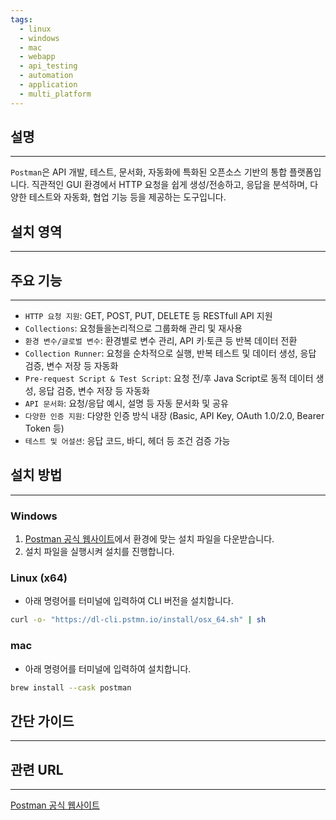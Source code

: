 ```yaml
---
tags:
  - linux
  - windows
  - mac
  - webapp
  - api_testing
  - automation
  - application
  - multi_platform
---
```

## 설명
---
`Postman`은 API 개발, 테스트, 문서화, 자동화에 특화된 오픈소스 기반의 통합 플랫폼입니다. 직관적인 GUI 환경에서 HTTP 요청을 쉽게 생성/전송하고, 응답을 분석하며, 다양한 테스트와 자동화, 협업 기능 등을 제공하는 도구입니다.

## 설치 영역
---


## 주요 기능
---
- `HTTP 요청 지원`: GET, POST, PUT, DELETE 등 RESTfull API 지원
- `Collections`: 요청들을논리적으로 그룹화해 관리 및 재사용
- `환경 변수/글로벌 변수`: 환경별로 변수 관리, API 키·토큰 등 반복 데이터 전환
- `Collection Runner`: 요청을 순차적으로 실행, 반복 테스트 및 데이터 생성, 응답 검증, 변수 저장 등 자동화
- `Pre-request Script & Test Script`: 요청 전/후 Java Script로 동적 데이터 생성, 응답 검증, 변수 저장 등 자동화
- `API 문서화`: 요청/응답 예시, 설명 등 자동 문서화 및 공유
- `다양한 인증 지원`: 다양한 인증 방식 내장 (Basic, API Key, OAuth 1.0/2.0, Bearer Token 등)
- `테스트 및 어설션`: 응답 코드, 바디, 헤더 등 조건 검증 가능

## 설치 방법
---
### Windows
1. [Postman 공식 웹사이트](https://www.postman.com/)에서 환경에 맞는 설치 파일을 다운받습니다.
2. 설치 파일을 실행시켜 설치를 진행합니다.

### Linux (x64)
- 아래 명령어를 터미널에 입력하여 CLI 버전을 설치합니다.
```sh
curl -o- "https://dl-cli.pstmn.io/install/osx_64.sh" | sh
```

### mac
- 아래 명령어를 터미널에 입력하여 설치합니다.
```sh
brew install --cask postman
```


## 간단 가이드
---


## 관련 URL
---
[Postman 공식 웹사이트](https://www.postman.com/)

